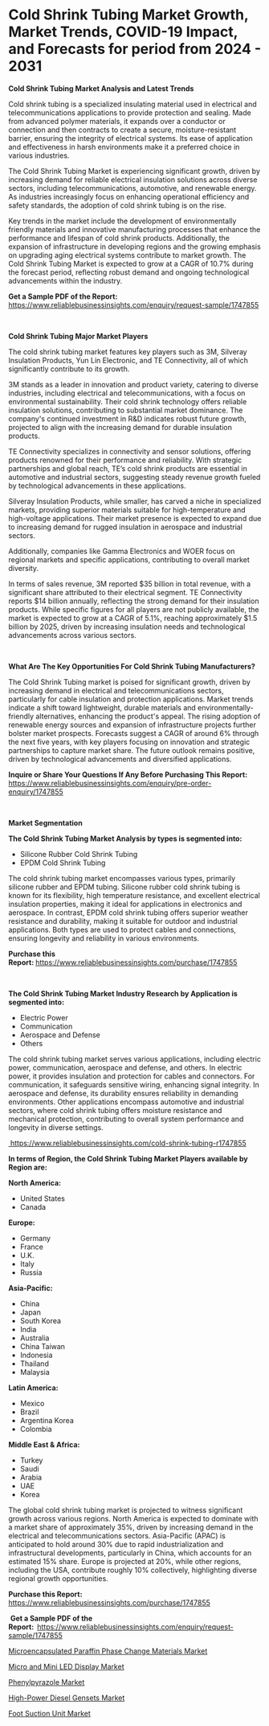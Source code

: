 <p><h1>Cold Shrink Tubing Market Growth, Market Trends, COVID-19 Impact, and Forecasts for period from 2024 - 2031</h1></p><p><strong>Cold Shrink Tubing Market Analysis and Latest Trends</strong></p>
<p><p>Cold shrink tubing is a specialized insulating material used in electrical and telecommunications applications to provide protection and sealing. Made from advanced polymer materials, it expands over a conductor or connection and then contracts to create a secure, moisture-resistant barrier, ensuring the integrity of electrical systems. Its ease of application and effectiveness in harsh environments make it a preferred choice in various industries.</p><p>The Cold Shrink Tubing Market is experiencing significant growth, driven by increasing demand for reliable electrical insulation solutions across diverse sectors, including telecommunications, automotive, and renewable energy. As industries increasingly focus on enhancing operational efficiency and safety standards, the adoption of cold shrink tubing is on the rise. </p><p>Key trends in the market include the development of environmentally friendly materials and innovative manufacturing processes that enhance the performance and lifespan of cold shrink products. Additionally, the expansion of infrastructure in developing regions and the growing emphasis on upgrading aging electrical systems contribute to market growth. The Cold Shrink Tubing Market is expected to grow at a CAGR of 10.7% during the forecast period, reflecting robust demand and ongoing technological advancements within the industry.</p></p>
<p><strong>Get a Sample PDF of the Report:&nbsp;</strong> <a href="https://www.reliablebusinessinsights.com/enquiry/request-sample/1747855?utm_campaign=39&utm_medium=2&utm_source=Github&utm_content=ia&utm_term=10112024&utm_id=cold-shrink-tubing">https://www.reliablebusinessinsights.com/enquiry/request-sample/1747855</a></p>
<p>&nbsp;</p>
<p><strong>Cold Shrink Tubing Major Market Players</strong></p>
<p><p>The cold shrink tubing market features key players such as 3M, Silveray Insulation Products, Yun Lin Electronic, and TE Connectivity, all of which significantly contribute to its growth. </p><p>3M stands as a leader in innovation and product variety, catering to diverse industries, including electrical and telecommunications, with a focus on environmental sustainability. Their cold shrink technology offers reliable insulation solutions, contributing to substantial market dominance. The company's continued investment in R&D indicates robust future growth, projected to align with the increasing demand for durable insulation products.</p><p>TE Connectivity specializes in connectivity and sensor solutions, offering products renowned for their performance and reliability. With strategic partnerships and global reach, TE’s cold shrink products are essential in automotive and industrial sectors, suggesting steady revenue growth fueled by technological advancements in these applications.</p><p>Silveray Insulation Products, while smaller, has carved a niche in specialized markets, providing superior materials suitable for high-temperature and high-voltage applications. Their market presence is expected to expand due to increasing demand for rugged insulation in aerospace and industrial sectors.</p><p>Additionally, companies like Gamma Electronics and WOER focus on regional markets and specific applications, contributing to overall market diversity. </p><p>In terms of sales revenue, 3M reported $35 billion in total revenue, with a significant share attributed to their electrical segment. TE Connectivity reports $14 billion annually, reflecting the strong demand for their insulation products. While specific figures for all players are not publicly available, the market is expected to grow at a CAGR of 5.1%, reaching approximately $1.5 billion by 2025, driven by increasing insulation needs and technological advancements across various sectors.</p></p>
<p>&nbsp;</p>
<p><strong>What Are The Key Opportunities For Cold Shrink Tubing Manufacturers?</strong></p>
<p><p>The Cold Shrink Tubing market is poised for significant growth, driven by increasing demand in electrical and telecommunications sectors, particularly for cable insulation and protection applications. Market trends indicate a shift toward lightweight, durable materials and environmentally-friendly alternatives, enhancing the product's appeal. The rising adoption of renewable energy sources and expansion of infrastructure projects further bolster market prospects. Forecasts suggest a CAGR of around 6% through the next five years, with key players focusing on innovation and strategic partnerships to capture market share. The future outlook remains positive, driven by technological advancements and diversified applications.</p></p>
<p><strong>Inquire or Share Your Questions If Any Before Purchasing This Report:</strong> <a href="https://www.reliablebusinessinsights.com/enquiry/pre-order-enquiry/1747855?utm_campaign=39&utm_medium=2&utm_source=Github&utm_content=ia&utm_term=10112024&utm_id=cold-shrink-tubing">https://www.reliablebusinessinsights.com/enquiry/pre-order-enquiry/1747855</a></p>
<p>&nbsp;</p>
<p><strong>Market Segmentation</strong></p>
<p><strong>The Cold Shrink Tubing Market Analysis by types is segmented into:</strong></p>
<p><ul><li>Silicone Rubber Cold Shrink Tubing</li><li>EPDM Cold Shrink Tubing</li></ul></p>
<p><p>The cold shrink tubing market encompasses various types, primarily silicone rubber and EPDM tubing. Silicone rubber cold shrink tubing is known for its flexibility, high temperature resistance, and excellent electrical insulation properties, making it ideal for applications in electronics and aerospace. In contrast, EPDM cold shrink tubing offers superior weather resistance and durability, making it suitable for outdoor and industrial applications. Both types are used to protect cables and connections, ensuring longevity and reliability in various environments.</p></p>
<p><strong>Purchase this Report:&nbsp;</strong><a href="https://www.reliablebusinessinsights.com/purchase/1747855?utm_campaign=39&utm_medium=2&utm_source=Github&utm_content=ia&utm_term=10112024&utm_id=cold-shrink-tubing">https://www.reliablebusinessinsights.com/purchase/1747855</a></p>
<p>&nbsp;</p>
<p><strong>The Cold Shrink Tubing Market Industry Research by Application is segmented into:</strong></p>
<p><ul><li>Electric Power</li><li>Communication</li><li>Aerospace and Defense</li><li>Others</li></ul></p>
<p><p>The cold shrink tubing market serves various applications, including electric power, communication, aerospace and defense, and others. In electric power, it provides insulation and protection for cables and connectors. For communication, it safeguards sensitive wiring, enhancing signal integrity. In aerospace and defense, its durability ensures reliability in demanding environments. Other applications encompass automotive and industrial sectors, where cold shrink tubing offers moisture resistance and mechanical protection, contributing to overall system performance and longevity in diverse settings.</p></p>
<p><a href="https://www.reliablebusinessinsights.com/cold-shrink-tubing-r1747855?utm_campaign=39&utm_medium=2&utm_source=Github&utm_content=ia&utm_term=10112024&utm_id=cold-shrink-tubing">&nbsp;https://www.reliablebusinessinsights.com/cold-shrink-tubing-r1747855</a></p>
<p><strong>In terms of Region, the Cold Shrink Tubing Market Players available by Region are:</strong></p>
<p>
    <p> <strong> North America: </strong>
        <ul>
            <li>United States</li>
            <li>Canada</li>
        </ul>
        </p> 
    <p> <strong> Europe: </strong>
        <ul>
            <li>Germany</li>
            <li>France</li>
            <li>U.K.</li>
            <li>Italy</li>
            <li>Russia</li>
        </ul>
        </p> 
    <p> <strong> Asia-Pacific: </strong>
        <ul>
            <li>China</li>
            <li>Japan</li>
            <li>South Korea</li>
            <li>India</li>
            <li>Australia</li>
            <li>China Taiwan</li>
            <li>Indonesia</li>
            <li>Thailand</li>
            <li>Malaysia</li>
        </ul>
        </p> 
    <p> <strong> Latin America: </strong>
        <ul>
            <li>Mexico</li>
            <li>Brazil</li>
            <li>Argentina Korea</li>
            <li>Colombia</li>
        </ul>
        </p> 
    <p> <strong> Middle East & Africa: </strong>
        <ul>
            <li>Turkey</li>
            <li>Saudi</li>
            <li>Arabia</li>
            <li>UAE</li>
            <li>Korea</li>
        </ul>
    </p>
    </p>
<p><p>The global cold shrink tubing market is projected to witness significant growth across various regions. North America is expected to dominate with a market share of approximately 35%, driven by increasing demand in the electrical and telecommunications sectors. Asia-Pacific (APAC) is anticipated to hold around 30% due to rapid industrialization and infrastructural developments, particularly in China, which accounts for an estimated 15% share. Europe is projected at 20%, while other regions, including the USA, contribute roughly 10% collectively, highlighting diverse regional growth opportunities.</p></p>
<p><strong>Purchase this Report: </strong><a href="https://www.reliablebusinessinsights.com/purchase/1747855?utm_campaign=39&utm_medium=2&utm_source=Github&utm_content=ia&utm_term=10112024&utm_id=cold-shrink-tubing">https://www.reliablebusinessinsights.com/purchase/1747855</a></p>
<p>&nbsp;<strong>Get a Sample PDF of the Report:&nbsp;&nbsp;</strong><a href="https://www.reliablebusinessinsights.com/enquiry/request-sample/1747855?utm_campaign=39&utm_medium=2&utm_source=Github&utm_content=ia&utm_term=10112024&utm_id=cold-shrink-tubing">https://www.reliablebusinessinsights.com/enquiry/request-sample/1747855</a></p>
<p><strong></strong></p>
<p><p><a href="https://github.com/hegwervaemeruk/Market-Research-Report-List-1/blob/main/microencapsulated-paraffin-phase-change-materials-market.md?utm_campaign=39&utm_medium=2&utm_source=Github&utm_content=ia&utm_term=10112024&utm_id=cold-shrink-tubing">Microencapsulated Paraffin Phase Change Materials Market</a></p><p><a href="https://www.linkedin.com/pulse/micro-mini-led-display-market-trends-strategic-insights-2024-wsktc?utm_campaign=39&utm_medium=2&utm_source=Github&utm_content=ia&utm_term=10112024&utm_id=cold-shrink-tubing">Micro and Mini LED Display Market</a></p><p><a href="https://github.com/mac1evjen/Market-Research-Report-List-1/blob/main/phenylpyrazole-market.md?utm_campaign=39&utm_medium=2&utm_source=Github&utm_content=ia&utm_term=10112024&utm_id=cold-shrink-tubing">Phenylpyrazole Market</a></p><p><a href="https://www.linkedin.com/pulse/high-power-diesel-gensets-market-forecasts-trends-impact-q5jif?utm_campaign=39&utm_medium=2&utm_source=Github&utm_content=ia&utm_term=10112024&utm_id=cold-shrink-tubing">High-Power Diesel Gensets Market</a></p><p><a href="https://issuu.com/reportprime-2/docs/foot-suction-unit-market-size-2030._0f0c3ece7332f1?utm_campaign=39&utm_medium=2&utm_source=Github&utm_content=ia&utm_term=10112024&utm_id=cold-shrink-tubing">Foot Suction Unit Market</a></p></p>